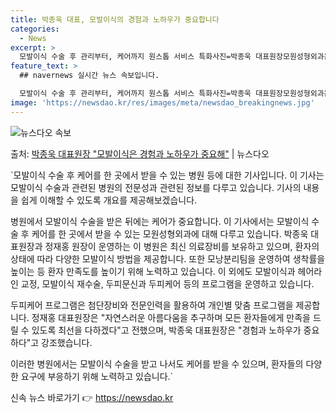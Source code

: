 ```yaml
---
title: 박종욱 대표, 모발이식의 경험과 노하우가 중요합니다
categories:
  - News
excerpt: >
  모발이식 수술 후 관리부터, 케어까지 원스톱 서비스 특화사진=박종욱 대표원장모원성형외과는 의료 현장에서 수많…
feature_text: >
  ## navernews 실시간 뉴스 속보입니다.

  모발이식 수술 후 관리부터, 케어까지 원스톱 서비스 특화사진=박종욱 대표원장모원성형외과는 의료 현장에서 수많…
image: 'https://newsdao.kr/res/images/meta/newsdao_breakingnews.jpg'
---
```


![뉴스다오 속보](https://newsdao.kr/res/images/meta/newsdao_breakingnews.jpg)

<p>출처: <a href="https://newsdao.kr/4232" rel="dofollow">박종욱 대표원장 "모발이식은 경험과 노하우가 중요해"</a> | 뉴스다오</p>

`모발이식 수술 후 케어를 한 곳에서 받을 수 있는 병원 등에 대한 기사입니다. 이 기사는 모발이식 수술과 관련된 병원의 전문성과 관련된 정보를 다루고 있습니다. 기사의 내용을 쉽게 이해할 수 있도록 개요를 제공해보겠습니다.

병원에서 모발이식 수술을 받은 뒤에는 케어가 중요합니다. 이 기사에서는 모발이식 수술 후 케어를 한 곳에서 받을 수 있는 모원성형외과에 대해 다루고 있습니다. 박종욱 대표원장과 정재홍 원장이 운영하는 이 병원은 최신 의료장비를 보유하고 있으며, 환자의 상태에 따라 다양한 모발이식 방법을 제공합니다. 또한 모낭분리팀을 운영하여 생착률을 높이는 등 환자 만족도를 높이기 위해 노력하고 있습니다. 이 외에도 모발이식과 헤어라인 교정, 모발이식 재수술, 두피문신과 두피케어 등의 프로그램을 운영하고 있습니다.

두피케어 프로그램은 첨단장비와 전문인력을 활용하여 개인별 맞춤 프로그램을 제공합니다. 정재홍 대표원장은 "자연스러운 아름다움을 추구하며 모든 환자들에게 만족을 드릴 수 있도록 최선을 다하겠다"고 전했으며, 박종욱 대표원장은 "경험과 노하우가 중요하다"고 강조했습니다.

이러한 병원에서는 모발이식 수술을 받고 나서도 케어를 받을 수 있으며, 환자들의 다양한 요구에 부응하기 위해 노력하고 있습니다.` 

신속 뉴스 바로가기 👉 <a href="https://newsdao.kr" rel="dofollow">https://newsdao.kr</a>


